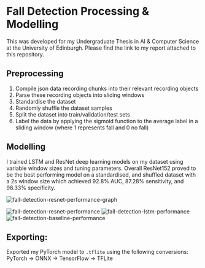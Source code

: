 # Fall Detection Processing & Modelling

This was developed for my Undergraduate Thesis in AI & Computer Science at the University of Edinburgh. Please find the link to my report attached to this repository.

## Preprocessing
1. Compile json data recording chunks into their relevant recording objects
2. Parse these recording objects into sliding windows
3. Standardise the dataset
4. Randomly shuffle the dataset samples
5. Split the dataset into train/validation/test sets
6. Label the data by applying the sigmoid function to the average label in a sliding window (where 1 represents fall and 0 no fall)

## Modelling
I trained LSTM and ResNet deep learning models on my dataset using variable window sizes and tuning parameters. Overall ResNet152 proved to be the best performing model on a standardised, and shuffled dataset with a 2s window size which achieved 92.8% AUC, 87.28% sensitivity, and 98.33% specificity. 

![fall-detection-resnet-performance-graph](https://user-images.githubusercontent.com/57837950/233863694-4d9e1fd2-4c03-46a6-b7a0-1b9367f603e5.png)

![fall-detection-resnet-performance](https://user-images.githubusercontent.com/57837950/233863700-e62c4571-7845-45a8-928a-85bbb369f401.png)
![fall-detection-lstm-performance](https://user-images.githubusercontent.com/57837950/233863701-280cf48a-0691-458a-bdd0-d2071453dc0c.png)
![fall-detection-baseline-performance](https://user-images.githubusercontent.com/57837950/233863702-a6a15987-917e-499b-8ed5-203d0e36bafe.png)

## Exporting:
Exported my PyTorch model to `.tflite` using the following conversions: PyTorch -> ONNX -> TensorFlow -> TFLite
